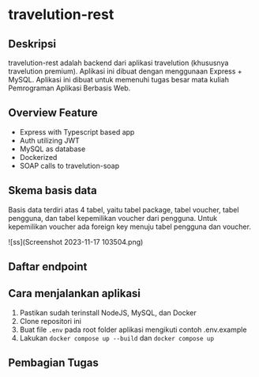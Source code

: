 # travelution-rest

## Deskripsi
travelution-rest adalah backend dari aplikasi travelution (khususnya travelution premium). Aplikasi ini dibuat dengan menggunaan Express + MySQL. Aplikasi ini dibuat untuk memenuhi tugas besar mata kuliah Pemrograman Aplikasi Berbasis Web.

## Overview Feature

- Express with Typescript based app
- Auth utilizing JWT
- MySQL as database
- Dockerized
- SOAP calls to travelution-soap

## Skema basis data
Basis data terdiri atas 4 tabel, yaitu tabel package, tabel voucher, tabel pengguna, dan tabel kepemilikan voucher dari pengguna. Untuk kepemilikan voucher ada foreign key menuju tabel pengguna dan voucher.

![ss](Screenshot 2023-11-17 103504.png)

## Daftar endpoint

## Cara menjalankan aplikasi
1. Pastikan sudah terinstall NodeJS, MySQL, dan Docker
2. Clone repositori ini
3. Buat file `.env` pada root folder aplikasi mengikuti contoh .env.example
4. Lakukan `docker compose up --build` dan `docker compose up`

## Pembagian Tugas

